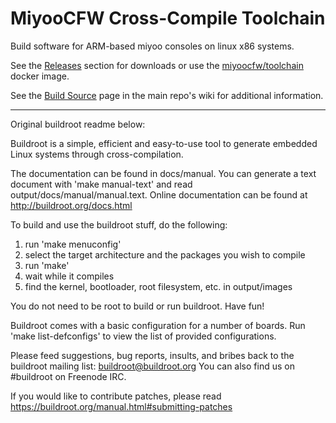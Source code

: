 # MiyooCFW Cross-Compile Toolchain

Build software for ARM-based miyoo consoles on linux x86 systems.

See the [Releases](https://github.com/MiyooCFW/toolchain/releases) section for downloads or use the [miyoocfw/toolchain](https://hub.docker.com/r/miyoocfw/toolchain) docker image.

See the [Build Source](https://github.com/TriForceX/MiyooCFW/wiki/Build-Source) page in the main repo's wiki for additional information.

---

Original buildroot readme below:

Buildroot is a simple, efficient and easy-to-use tool to generate embedded
Linux systems through cross-compilation.

The documentation can be found in docs/manual. You can generate a text
document with 'make manual-text' and read output/docs/manual/manual.text.
Online documentation can be found at http://buildroot.org/docs.html

To build and use the buildroot stuff, do the following:

1) run 'make menuconfig'
2) select the target architecture and the packages you wish to compile
3) run 'make'
4) wait while it compiles
5) find the kernel, bootloader, root filesystem, etc. in output/images

You do not need to be root to build or run buildroot.  Have fun!

Buildroot comes with a basic configuration for a number of boards. Run
'make list-defconfigs' to view the list of provided configurations.

Please feed suggestions, bug reports, insults, and bribes back to the
buildroot mailing list: buildroot@buildroot.org
You can also find us on #buildroot on Freenode IRC.

If you would like to contribute patches, please read
https://buildroot.org/manual.html#submitting-patches
